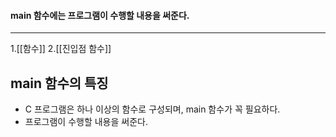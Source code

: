#### main 함수에는 프로그램이 수행할 내용을 써준다. ####
______
1.[[함수]]
2.[[진입점 함수]]


## main 함수의 특징 ##
- C 프로그램은 하나 이상의 함수로 구성되며, main 함수가 꼭 필요하다.
- 프로그램이 수행할 내용을 써준다.
